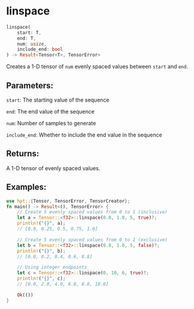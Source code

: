 # linspace
```rust
linspace(
    start: T,
    end: T,
    num: usize,
    include_end: bool
) -> Result<Tensor<T>, TensorError>
```
Creates a 1-D tensor of `num` evenly spaced values between `start` and `end`.

## Parameters:
`start`: The starting value of the sequence

`end`: The end value of the sequence

`num`: Number of samples to generate

`include_end`: Whether to include the end value in the sequence

## Returns:
A 1-D tensor of evenly spaced values.

## Examples:
```rust
use hpt::{Tensor, TensorError, TensorCreator};
fn main() -> Result<(), TensorError> {
    // Create 5 evenly spaced values from 0 to 1 (inclusive)
    let a = Tensor::<f32>::linspace(0.0, 1.0, 5, true)?;
    println!("{}", a);
    // [0.0, 0.25, 0.5, 0.75, 1.0]

    // Create 5 evenly spaced values from 0 to 1 (exclusive)
    let b = Tensor::<f32>::linspace(0.0, 1.0, 5, false)?;
    println!("{}", b);
    // [0.0, 0.2, 0.4, 0.6, 0.8]

    // Using integer endpoints
    let c = Tensor::<f32>::linspace(0, 10, 6, true)?;
    println!("{}", c);
    // [0.0, 2.0, 4.0, 6.0, 8.0, 10.0]

    Ok(())
}
```